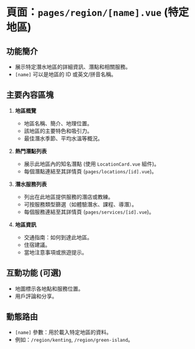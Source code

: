 # 頁面：`pages/region/[name].vue` (特定地區)

## 功能簡介
- 展示特定潛水地區的詳細資訊、潛點和相關服務。
- `[name]` 可以是地區的 ID 或英文/拼音名稱。

## 主要內容區塊
1.  **地區概覽**
    -   地區名稱、簡介、地理位置。
    -   該地區的主要特色和吸引力。
    -   最佳潛水季節、平均水溫等概況。

2.  **熱門潛點列表**
    -   展示此地區內的知名潛點 (使用 `LocationCard.vue` 組件)。
    -   每個潛點連結至其詳情頁 (`pages/locations/[id].vue`)。

3.  **潛水服務列表**
    -   列出在此地區提供服務的潛店或教練。
    -   可按服務類型篩選（如體驗潛水、課程、導潛）。
    -   每個服務連結至其詳情頁 (`pages/services/[id].vue`)。

4.  **地區資訊**
    -   交通指南：如何到達此地區。
    -   住宿建議。
    -   當地注意事項或旅遊提示。

## 互動功能 (可選)
-   地圖標示各地點和服務位置。
-   用戶評論和分享。

## 動態路由
-   `[name]` 參數：用於載入特定地區的資料。
-   例如：`/region/kenting`, `/region/green-island`。
